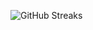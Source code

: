 ![GitHub Streaks](https://github-streaks-mqc9.onrender.com/streak/happilli/image?theme=midnight&cache_bust=1743018897)
